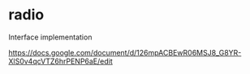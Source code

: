 # radio
Interface implementation

https://docs.google.com/document/d/126mpACBEwR06MSJ8_G8YR-XlS0v4qcVTZ6hrPENP6aE/edit
